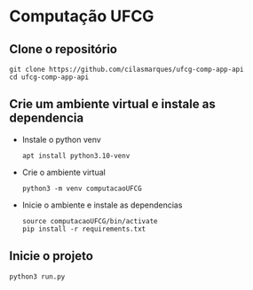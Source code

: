 # Computação UFCG

## Clone o repositório
```
git clone https://github.com/cilasmarques/ufcg-comp-app-api
cd ufcg-comp-app-api
```

## Crie um ambiente virtual e instale as dependencia
* Instale o python venv
  ```
  apt install python3.10-venv
  ```

* Crie o ambiente virtual
  ```
  python3 -m venv computacaoUFCG
  ```

* Inicie o ambiente e instale as dependencias
  ```
  source computacaoUFCG/bin/activate
  pip install -r requirements.txt
  ```

## Inicie o projeto
  ```
  python3 run.py
  ```
